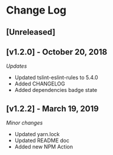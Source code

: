 # Change Log

## [Unreleased]

## [v1.2.0] - October 20, 2018

_Updates_

- Updated tslint-eslint-rules to 5.4.0
- Added CHANGELOG
- Added dependencies badge state

## [v1.2.2] - March 19, 2019

_Minor changes_

- Updated yarn.lock
- Updated README doc
- Added new NPM Action

